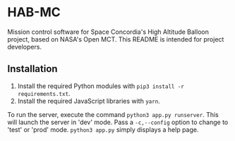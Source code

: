 # HAB-MC
Mission control software for Space Concordia's High Altitude Balloon project,
based on NASA's Open MCT. This README is intended for project developers.

## Installation
1. Install the required Python modules with `pip3 install -r requirements.txt`.
1. Install the required JavaScript libraries with `yarn`.

To run the server, execute the command `python3 app.py runserver`. This will
launch the server in 'dev' mode. Pass a `-c,--config` option to change to 'test'
or 'prod' mode. `python3 app.py` simply displays a help page.
